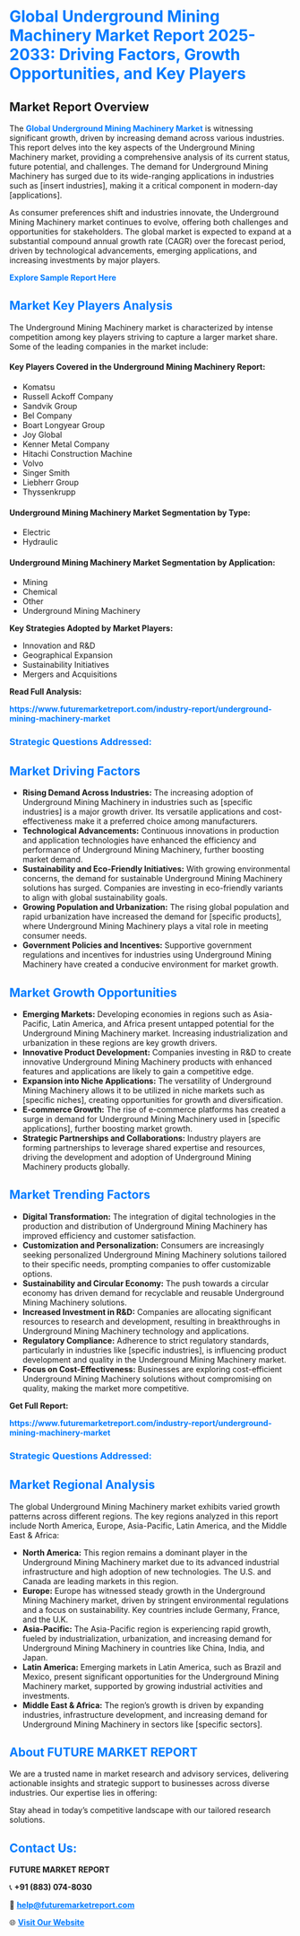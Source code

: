 <h1 style="color: #007BFF;">Global Underground Mining Machinery Market Report 2025-2033: Driving Factors, Growth Opportunities, and Key Players</h1>

<section id="overview">
<h2>Market Report Overview</h2>
<p>The <a href="https://www.futuremarketreport.com/industry-report/underground-mining-machinery-market" style="color: #007BFF; text-decoration: none;"><strong>Global Underground Mining Machinery Market</strong></a> is witnessing significant growth, driven by increasing demand across various industries. This report delves into the key aspects of the Underground Mining Machinery market, providing a comprehensive analysis of its current status, future potential, and challenges. The demand for Underground Mining Machinery has surged due to its wide-ranging applications in industries such as [insert industries], making it a critical component in modern-day [applications].</p>
<p>As consumer preferences shift and industries innovate, the Underground Mining Machinery market continues to evolve, offering both challenges and opportunities for stakeholders. The global market is expected to expand at a substantial compound annual growth rate (CAGR) over the forecast period, driven by technological advancements, emerging applications, and increasing investments by major players.</p>
</section>

<section id="overview">
<p><a href="https://www.futuremarketreport.com/request-sample/reportId=124339" style="color: #007BFF; text-decoration: none;"><strong>Explore Sample Report Here</strong></a></p>
</section>

<section id="key-players">
<h2 style="color: #007BFF;">Market Key Players Analysis</h2>
<p>The Underground Mining Machinery market is characterized by intense competition among key players striving to capture a larger market share. Some of the leading companies in the market include:</p>
<h4>Key Players Covered in the Underground Mining Machinery Report:</h4>
<ul><li>Komatsu</li><li>Russell Ackoff Company</li><li>Sandvik Group</li><li>Bel Company</li><li>Boart Longyear Group</li><li>Joy Global</li><li>Kenner Metal Company</li><li>Hitachi Construction Machine</li><li>Volvo</li><li>Singer Smith</li><li>Liebherr Group</li><li>Thyssenkrupp</li></ul>
<h4>Underground Mining Machinery Market Segmentation by Type:</h4>
<ul><li>Electric</li><li>Hydraulic</li></ul>

<h4>Underground Mining Machinery Market Segmentation by Application:</h4>
<ul><li>Mining</li><li>Chemical</li><li>Other</li><li>Underground Mining Machinery</li></ul>
<p><strong>Key Strategies Adopted by Market Players:</strong></p>
<ul>
<li>Innovation and R&D</li>
<li>Geographical Expansion</li>
<li>Sustainability Initiatives</li>
<li>Mergers and Acquisitions</li>
</ul>
</section>

<section>
<p><strong>Read Full Analysis: </strong></p><a href="https://www.futuremarketreport.com/industry-report/underground-mining-machinery-market" style="color: #007BFF; text-decoration: none;"><strong>https://www.futuremarketreport.com/industry-report/underground-mining-machinery-market</strong></a>
<h3 style="color: #007BFF;">Strategic Questions Addressed:</h3>
</section>

<section id="driving-factors">
<h2 style="color: #007BFF;">Market Driving Factors</h2>
<ul>
<li><strong>Rising Demand Across Industries:</strong> The increasing adoption of Underground Mining Machinery in industries such as [specific industries] is a major growth driver. Its versatile applications and cost-effectiveness make it a preferred choice among manufacturers.</li>
<li><strong>Technological Advancements:</strong> Continuous innovations in production and application technologies have enhanced the efficiency and performance of Underground Mining Machinery, further boosting market demand.</li>
<li><strong>Sustainability and Eco-Friendly Initiatives:</strong> With growing environmental concerns, the demand for sustainable Underground Mining Machinery solutions has surged. Companies are investing in eco-friendly variants to align with global sustainability goals.</li>
<li><strong>Growing Population and Urbanization:</strong> The rising global population and rapid urbanization have increased the demand for [specific products], where Underground Mining Machinery plays a vital role in meeting consumer needs.</li>
<li><strong>Government Policies and Incentives:</strong> Supportive government regulations and incentives for industries using Underground Mining Machinery have created a conducive environment for market growth.</li>
</ul>
</section>

<section id="growth-opportunities">
<h2 style="color: #007BFF;">Market Growth Opportunities</h2>
<ul>
<li><strong>Emerging Markets:</strong> Developing economies in regions such as Asia-Pacific, Latin America, and Africa present untapped potential for the Underground Mining Machinery market. Increasing industrialization and urbanization in these regions are key growth drivers.</li>
<li><strong>Innovative Product Development:</strong> Companies investing in R&D to create innovative Underground Mining Machinery products with enhanced features and applications are likely to gain a competitive edge.</li>
<li><strong>Expansion into Niche Applications:</strong> The versatility of Underground Mining Machinery allows it to be utilized in niche markets such as [specific niches], creating opportunities for growth and diversification.</li>
<li><strong>E-commerce Growth:</strong> The rise of e-commerce platforms has created a surge in demand for Underground Mining Machinery used in [specific applications], further boosting market growth.</li>
<li><strong>Strategic Partnerships and Collaborations:</strong> Industry players are forming partnerships to leverage shared expertise and resources, driving the development and adoption of Underground Mining Machinery products globally.</li>
</ul>
</section>

<section id="trending-factors">
<h2 style="color: #007BFF;">Market Trending Factors</h2>
<ul>
<li><strong>Digital Transformation:</strong> The integration of digital technologies in the production and distribution of Underground Mining Machinery has improved efficiency and customer satisfaction.</li>
<li><strong>Customization and Personalization:</strong> Consumers are increasingly seeking personalized Underground Mining Machinery solutions tailored to their specific needs, prompting companies to offer customizable options.</li>
<li><strong>Sustainability and Circular Economy:</strong> The push towards a circular economy has driven demand for recyclable and reusable Underground Mining Machinery solutions.</li>
<li><strong>Increased Investment in R&D:</strong> Companies are allocating significant resources to research and development, resulting in breakthroughs in Underground Mining Machinery technology and applications.</li>
<li><strong>Regulatory Compliance:</strong> Adherence to strict regulatory standards, particularly in industries like [specific industries], is influencing product development and quality in the Underground Mining Machinery market.</li>
<li><strong>Focus on Cost-Effectiveness:</strong> Businesses are exploring cost-efficient Underground Mining Machinery solutions without compromising on quality, making the market more competitive.</li>
</ul>
</section>

<section>
<p><strong>Get Full Report: </strong></p><a href="https://www.futuremarketreport.com/industry-report/underground-mining-machinery-market" style="color: #007BFF; text-decoration: none;"><strong>https://www.futuremarketreport.com/industry-report/underground-mining-machinery-market</strong></a>
<h3 style="color: #007BFF;">Strategic Questions Addressed:</h3>
</section>


<section id="regional-analysis">
<h2 style="color: #007BFF;">Market Regional Analysis</h2>
<p>The global Underground Mining Machinery market exhibits varied growth patterns across different regions. The key regions analyzed in this report include North America, Europe, Asia-Pacific, Latin America, and the Middle East & Africa:</p>
<ul>
<li><strong>North America:</strong> This region remains a dominant player in the Underground Mining Machinery market due to its advanced industrial infrastructure and high adoption of new technologies. The U.S. and Canada are leading markets in this region.</li>
<li><strong>Europe:</strong> Europe has witnessed steady growth in the Underground Mining Machinery market, driven by stringent environmental regulations and a focus on sustainability. Key countries include Germany, France, and the U.K.</li>
<li><strong>Asia-Pacific:</strong> The Asia-Pacific region is experiencing rapid growth, fueled by industrialization, urbanization, and increasing demand for Underground Mining Machinery in countries like China, India, and Japan.</li>
<li><strong>Latin America:</strong> Emerging markets in Latin America, such as Brazil and Mexico, present significant opportunities for the Underground Mining Machinery market, supported by growing industrial activities and investments.</li>
<li><strong>Middle East & Africa:</strong> The region’s growth is driven by expanding industries, infrastructure development, and increasing demand for Underground Mining Machinery in sectors like [specific sectors].</li>
</ul>
</section>

<footer>
<h2 style="color: #007BFF;">About FUTURE MARKET REPORT</h2>
<p>We are a trusted name in market research and advisory services, delivering actionable insights and strategic support to businesses across diverse industries. Our expertise lies in offering:</p>

<p>Stay ahead in today’s competitive landscape with our tailored research solutions.</p>

<h2 style="color: #007BFF;">Contact Us:</h2>
<p><strong>FUTURE MARKET REPORT</strong></p>
<p>📞 <strong>+91 (883) 074-8030</strong></p>
<p>📧 <strong><a href="mailto:help@futuremarketreport.com" style="color: #007BFF;">help@futuremarketreport.com</a></strong></p>
<p>🌐 <strong><a href="https://www.futuremarketreport.com/" style="color: #007BFF;">Visit Our Website</a></strong></p>
</footer>